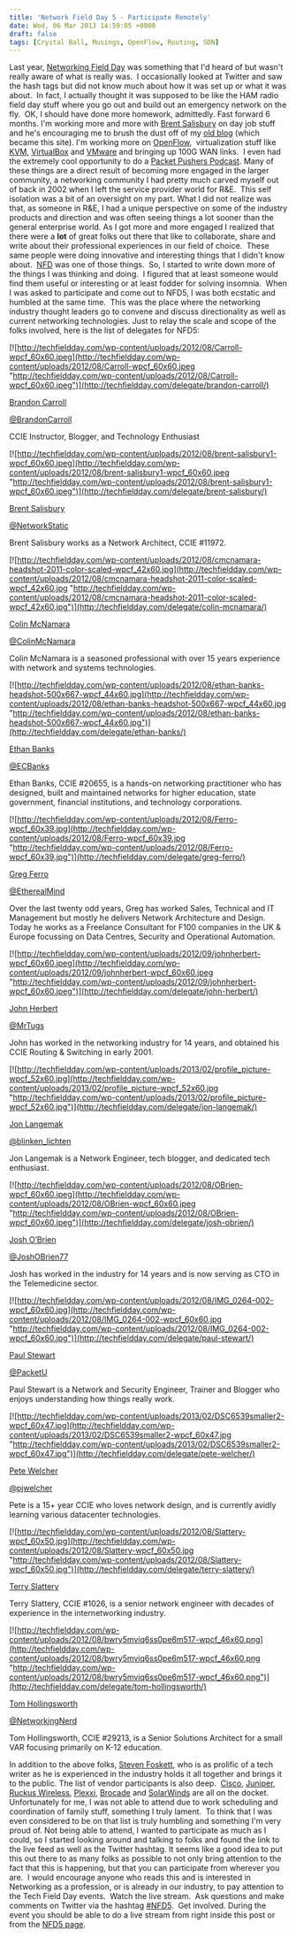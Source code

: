 ```yaml
---
title: 'Network Field Day 5 - Participate Remotely'
date: Wed, 06 Mar 2013 14:59:05 +0000
draft: false
tags: [Crystal Ball, Musings, OpenFlow, Routing, SDN]
---
```


Last year, [Networking Field Day](http://techfieldday.com/event/nfd5/) was something that I'd heard of but wasn't really aware of what is really was.  I occasionally looked at Twitter and saw the hash tags but did not know much about how it was set up or what it was about.  In fact, I actually thought it was supposed to be like the HAM radio field day stuff where you go out and build out an emergency network on the fly.  OK, I should have done more homework, admittedly. Fast forward 6 months. I'm working more and more with [Brent Salisbury](http://www.networkstatic.com) on day job stuff and he's encouraging me to brush the dust off of my [old blog](http://www.forwardingplane.net) (which became this site). I'm working more on [OpenFlow](http://www.forwardingplane.net/2013/02/building-a-floodlight-openflow-controller-on-centos-6/ "Building a Floodlight OpenFlow controller on CentOS 6"),  virtualization stuff like [KVM](http://www.forwardingplane.net/2013/03/centos-kvm-install-quick-start-to-a-vm/ "CentOS KVM Install – Quick Start to a VM"), [VirtualBox](http://www.forwardingplane.net/2013/01/headless-virtualbox-host-on-centos/ "Headless VirtualBox host on CentOS") and [VMware](http://www.vmware.com) and bringing up 100G WAN links.  I even had the extremely cool opportunity to do a [Packet Pushers Podcast](http://packetpushers.net/show-131-golf-cart-in-my-fibre-tunnel/). Many of these things are a direct result of becoming more engaged in the larger community, a networking community I had pretty much carved myself out of back in 2002 when I left the service provider world for R&E.  This self isolation was a bit of an oversight on my part. What I did not realize was that, as someone in R&E, I had a unique perspective on some of the industry products and direction and was often seeing things a lot sooner than the general enterprise world. As I got more and more engaged I realized that there were a **lot** of great folks out there that like to collaborate, share and write about their professional experiences in our field of choice.  These same people were doing innovative and interesting things that I didn't know about.  [NFD](http://techfieldday.com/event/nfd5/) was one of those things.  So, I started to write down more of the things I was thinking and doing.  I figured that at least someone would find them useful or interesting or at least fodder for solving insomnia.  When I was asked to participate and come out to NFD5, I was both ecstatic and humbled at the same time.  This was the place where the networking industry thought leaders go to convene and discuss directionality as well as current networking technologies. Just to relay the scale and scope of the folks involved, here is the list of delegates for NFD5:  

[![http://techfieldday.com/wp-content/uploads/2012/08/Carroll-wpcf_60x60.jpeg](http://techfieldday.com/wp-content/uploads/2012/08/Carroll-wpcf_60x60.jpeg "http://techfieldday.com/wp-content/uploads/2012/08/Carroll-wpcf_60x60.jpeg")](http://techfieldday.com/delegate/brandon-carroll/)

[Brandon Carroll](http://techfieldday.com/delegate/brandon-carroll/)

[@BrandonCarroll](http://twitter.com/BrandonCarroll)

CCIE Instructor, Blogger, and Technology Enthusiast

[![http://techfieldday.com/wp-content/uploads/2012/08/brent-salisbury1-wpcf_60x60.jpeg](http://techfieldday.com/wp-content/uploads/2012/08/brent-salisbury1-wpcf_60x60.jpeg "http://techfieldday.com/wp-content/uploads/2012/08/brent-salisbury1-wpcf_60x60.jpeg")](http://techfieldday.com/delegate/brent-salisbury/)

[Brent Salisbury](http://techfieldday.com/delegate/brent-salisbury/)

[@NetworkStatic](http://twitter.com/NetworkStatic)

Brent Salisbury works as a Network Architect, CCIE #11972.

[![http://techfieldday.com/wp-content/uploads/2012/08/cmcnamara-headshot-2011-color-scaled-wpcf_42x60.jpg](http://techfieldday.com/wp-content/uploads/2012/08/cmcnamara-headshot-2011-color-scaled-wpcf_42x60.jpg "http://techfieldday.com/wp-content/uploads/2012/08/cmcnamara-headshot-2011-color-scaled-wpcf_42x60.jpg")](http://techfieldday.com/delegate/colin-mcnamara/)

[Colin McNamara](http://techfieldday.com/delegate/colin-mcnamara/)

[@ColinMcNamara](http://twitter.com/ColinMcNamara)

Colin McNamara is a seasoned professional with over 15 years experience with network and systems technologies.

[![http://techfieldday.com/wp-content/uploads/2012/08/ethan-banks-headshot-500x667-wpcf_44x60.jpg](http://techfieldday.com/wp-content/uploads/2012/08/ethan-banks-headshot-500x667-wpcf_44x60.jpg "http://techfieldday.com/wp-content/uploads/2012/08/ethan-banks-headshot-500x667-wpcf_44x60.jpg")](http://techfieldday.com/delegate/ethan-banks/)

[Ethan Banks](http://techfieldday.com/delegate/ethan-banks/)

[@ECBanks](http://twitter.com/ECBanks)

Ethan Banks, CCIE #20655, is a hands-on networking practitioner who has designed, built and maintained networks for higher education, state government, financial institutions, and technology corporations.

[![http://techfieldday.com/wp-content/uploads/2012/08/Ferro-wpcf_60x39.jpg](http://techfieldday.com/wp-content/uploads/2012/08/Ferro-wpcf_60x39.jpg "http://techfieldday.com/wp-content/uploads/2012/08/Ferro-wpcf_60x39.jpg")](http://techfieldday.com/delegate/greg-ferro/)

[Greg Ferro](http://techfieldday.com/delegate/greg-ferro/)

[@EtherealMind](http://twitter.com/EtherealMind)

Over the last twenty odd years, Greg has worked Sales, Technical and IT Management but mostly he delivers Network Architecture and Design. Today he works as a Freelance Consultant for F100 companies in the UK & Europe focussing on Data Centres, Security and Operational Automation.

[![http://techfieldday.com/wp-content/uploads/2012/09/johnherbert-wpcf_60x60.jpeg](http://techfieldday.com/wp-content/uploads/2012/09/johnherbert-wpcf_60x60.jpeg "http://techfieldday.com/wp-content/uploads/2012/09/johnherbert-wpcf_60x60.jpeg")](http://techfieldday.com/delegate/john-herbert/)

[John Herbert](http://techfieldday.com/delegate/john-herbert/)

[@MrTugs](http://twitter.com/MrTugs)

John has worked in the networking industry for 14 years, and obtained his CCIE Routing & Switching in early 2001.

[![http://techfieldday.com/wp-content/uploads/2013/02/profile_picture-wpcf_52x60.jpg](http://techfieldday.com/wp-content/uploads/2013/02/profile_picture-wpcf_52x60.jpg "http://techfieldday.com/wp-content/uploads/2013/02/profile_picture-wpcf_52x60.jpg")](http://techfieldday.com/delegate/jon-langemak/)

[Jon Langemak](http://techfieldday.com/delegate/jon-langemak/)

[@blinken\_lichten](http://twitter.com/blinken_lichten)

Jon Langemak is a Network Engineer, tech blogger, and dedicated tech enthusiast.

[![http://techfieldday.com/wp-content/uploads/2012/08/OBrien-wpcf_60x60.jpeg](http://techfieldday.com/wp-content/uploads/2012/08/OBrien-wpcf_60x60.jpeg "http://techfieldday.com/wp-content/uploads/2012/08/OBrien-wpcf_60x60.jpeg")](http://techfieldday.com/delegate/josh-obrien/)

[Josh O’Brien](http://techfieldday.com/delegate/josh-obrien/)

[@JoshOBrien77](http://twitter.com/JoshOBrien77)

Josh has worked in the industry for 14 years and is now serving as CTO in the Telemedicine sector.

[![http://techfieldday.com/wp-content/uploads/2012/08/IMG_0264-002-wpcf_60x60.jpg](http://techfieldday.com/wp-content/uploads/2012/08/IMG_0264-002-wpcf_60x60.jpg "http://techfieldday.com/wp-content/uploads/2012/08/IMG_0264-002-wpcf_60x60.jpg")](http://techfieldday.com/delegate/paul-stewart/)

[Paul Stewart](http://techfieldday.com/delegate/paul-stewart/)

[@PacketU](http://twitter.com/PacketU)

Paul Stewart is a Network and Security Engineer, Trainer and Blogger who enjoys understanding how things really work.

[![http://techfieldday.com/wp-content/uploads/2013/02/DSC6539smaller2-wpcf_60x47.jpg](http://techfieldday.com/wp-content/uploads/2013/02/DSC6539smaller2-wpcf_60x47.jpg "http://techfieldday.com/wp-content/uploads/2013/02/DSC6539smaller2-wpcf_60x47.jpg")](http://techfieldday.com/delegate/pete-welcher/)

[Pete Welcher](http://techfieldday.com/delegate/pete-welcher/)

[@pjwelcher](http://twitter.com/pjwelcher)

Pete is a 15+ year CCIE who loves network design, and is currently avidly learning various datacenter technologies.

[![http://techfieldday.com/wp-content/uploads/2012/08/Slattery-wpcf_60x50.jpg](http://techfieldday.com/wp-content/uploads/2012/08/Slattery-wpcf_60x50.jpg "http://techfieldday.com/wp-content/uploads/2012/08/Slattery-wpcf_60x50.jpg")](http://techfieldday.com/delegate/terry-slattery/)

[Terry Slattery](http://techfieldday.com/delegate/terry-slattery/)

Terry Slattery, CCIE #1026, is a senior network engineer with decades of experience in the internetworking industry.

[![http://techfieldday.com/wp-content/uploads/2012/08/bwry5mviq6ss0pe6m517-wpcf_46x60.png](http://techfieldday.com/wp-content/uploads/2012/08/bwry5mviq6ss0pe6m517-wpcf_46x60.png "http://techfieldday.com/wp-content/uploads/2012/08/bwry5mviq6ss0pe6m517-wpcf_46x60.png")](http://techfieldday.com/delegate/tom-hollingsworth/)

[Tom Hollingsworth](http://techfieldday.com/delegate/tom-hollingsworth/)

[@NetworkingNerd](http://twitter.com/NetworkingNerd)

Tom Hollingsworth, CCIE #29213, is a Senior Solutions Architect for a small VAR focusing primarily on K-12 education.

In addition to the above folks, [Steven Foskett](http://blog.fosketts.net), who is as prolific of a tech writer as he is experienced in the industry holds it all together and brings it to the public. The list of vendor participants is also deep.  [Cisco](http://www.cisco.com), [Juniper](http://www.juniper.net), [Ruckus Wireless](http://www.ruckuswireless.com), [Plexxi](www.plexxi.com/), [Brocade](www.brocade.com/) and [SolarWinds](http://www.solarwinds.com) are all on the docket. Unfortunately for me, I was not able to attend due to work scheduling and coordination of family stuff, something I truly lament.  To think that I was even considered to be on that list is truly humbling and something I'm very proud of. Not being able to attend, I wanted to participate as much as I could, so I started looking around and talking to folks and found the link to the live feed as well as the Twitter hashtag. It seems like a good idea to put this out there to as many folks as possible to not only bring attention to the fact that this is happening, but that you can participate from wherever you are.  I would encourage anyone who reads this and is interested in Networking as a profession, or is already in our industry, to pay attention to the Tech Field Day events.  Watch the live stream.  Ask questions and make comments on Twitter via the hashtag [#NFD5](https://twitter.com/search?q=%23NFD5).  Get involved. During the event you should be able to do a live stream from right inside this post or from the [NFD5 page](http://techfieldday.com/event/nfd5/).